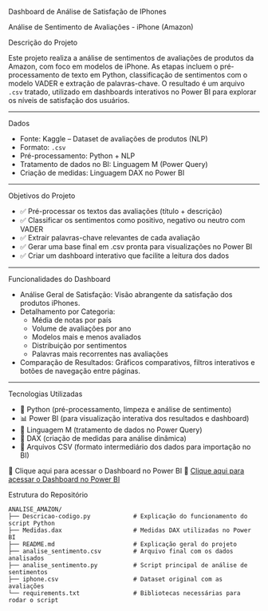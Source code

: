 
Dashboard de Análise de Satisfação de IPhones

Análise de Sentimento de Avaliações - iPhone (Amazon)

Descrição do Projeto

Este projeto realiza a análise de sentimentos de avaliações de produtos da Amazon, com foco em modelos de iPhone. As etapas incluem o pré-processamento de texto em Python, classificação de sentimentos com o modelo VADER e extração de palavras-chave. O resultado é um arquivo `.csv` tratado, utilizado em dashboards interativos no Power BI para explorar os níveis de satisfação dos usuários.

---

Dados

- Fonte: Kaggle – Dataset de avaliações de produtos (NLP)
- Formato: `.csv`
- Pré-processamento: Python + NLP
- Tratamento de dados no BI: Linguagem M (Power Query)
- Criação de medidas: Linguagem DAX no Power BI

---

Objetivos do Projeto

- ✅ Pré-processar os textos das avaliações (título + descrição)
- ✅ Classificar os sentimentos como positivo, negativo ou neutro com VADER
- ✅ Extrair palavras-chave relevantes de cada avaliação
- ✅ Gerar uma base final em .csv pronta para visualizações no Power BI
- ✅ Criar um dashboard interativo que facilite a leitura dos dados
---

Funcionalidades do Dashboard

- Análise Geral de Satisfação: Visão abrangente da satisfação dos produtos iPhones.
- Detalhamento por Categoria:
  - Média de notas por país
  - Volume de avaliações por ano
  - Modelos mais e menos avaliados
  - Distribuição por sentimentos
  - Palavras mais recorrentes nas avaliações
- Comparação de Resultados: Gráficos comparativos, filtros interativos e botões de navegação entre páginas.


---

Tecnologias Utilizadas

- 🐍 Python (pré-processamento, limpeza e análise de sentimento)
- 📊 Power BI (para visualização interativa dos resultados e dashboard)
- 📄 Linguagem M (tratamento de dados no Power Query)
- 📌 DAX (criação de medidas para análise dinâmica)
- 📁 Arquivos CSV (formato intermediário dos dados para importação no BI)

🔗 Clique aqui para acessar o Dashboard no Power BI
🔗 [Clique aqui para acessar o Dashboard no Power BI](https://app.powerbi.com/view?r=eyJrIjoiMjk0ODQ2ODEtOTZiNS00ZWRiLWIyNzYtMGRiNjM0OWNiZTExIiwidCI6ImFjNWI3ZmI4LWIxMzUtNGE1MC04ZDQ0LThiZWVkOTRkZDk4ZCJ9)


Estrutura do Repositório

```plaintext
ANALISE_AMAZON/
├── Descricao-codigo.py            # Explicação do funcionamento do script Python
├── Medidas.dax                    # Medidas DAX utilizadas no Power BI
├── README.md                      # Explicação geral do projeto
├── analise_sentimento.csv         # Arquivo final com os dados analisados
├── analise_sentimento.py          # Script principal de análise de sentimentos
├── iphone.csv                     # Dataset original com as avaliações
└── requirements.txt               # Bibliotecas necessárias para rodar o script

